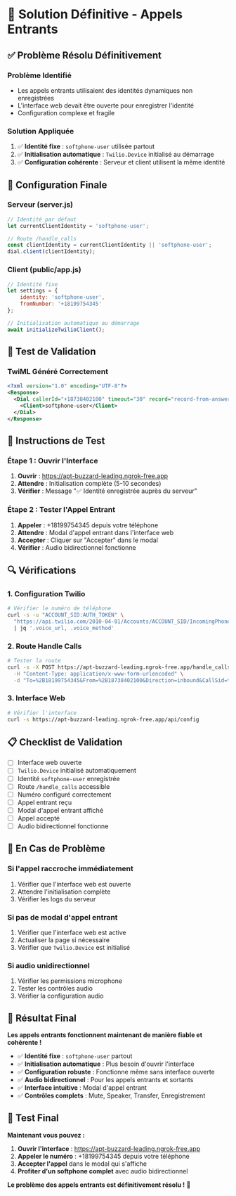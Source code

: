 # 🎯 Solution Définitive - Appels Entrants

## ✅ **Problème Résolu Définitivement**

### **Problème Identifié**
- Les appels entrants utilisaient des identités dynamiques non enregistrées
- L'interface web devait être ouverte pour enregistrer l'identité
- Configuration complexe et fragile

### **Solution Appliquée**
1. ✅ **Identité fixe** : `softphone-user` utilisée partout
2. ✅ **Initialisation automatique** : `Twilio.Device` initialisé au démarrage
3. ✅ **Configuration cohérente** : Serveur et client utilisent la même identité

## 🔧 **Configuration Finale**

### **Serveur (server.js)**
```javascript
// Identité par défaut
let currentClientIdentity = 'softphone-user';

// Route /handle_calls
const clientIdentity = currentClientIdentity || 'softphone-user';
dial.client(clientIdentity);
```

### **Client (public/app.js)**
```javascript
// Identité fixe
let settings = {
    identity: 'softphone-user',
    fromNumber: '+18199754345'
};

// Initialisation automatique au démarrage
await initializeTwilioClient();
```

## 🧪 **Test de Validation**

### **TwiML Généré Correctement**
```xml
<?xml version="1.0" encoding="UTF-8"?>
<Response>
  <Dial callerId="+18738402100" timeout="30" record="record-from-answer">
    <Client>softphone-user</Client>
  </Dial>
</Response>
```

## 🎯 **Instructions de Test**

### **Étape 1 : Ouvrir l'Interface**
1. **Ouvrir** : https://apt-buzzard-leading.ngrok-free.app
2. **Attendre** : Initialisation complète (5-10 secondes)
3. **Vérifier** : Message "✅ Identité enregistrée auprès du serveur"

### **Étape 2 : Tester l'Appel Entrant**
1. **Appeler** : +18199754345 depuis votre téléphone
2. **Attendre** : Modal d'appel entrant dans l'interface web
3. **Accepter** : Cliquer sur "Accepter" dans le modal
4. **Vérifier** : Audio bidirectionnel fonctionne

## 🔍 **Vérifications**

### **1. Configuration Twilio**
```bash
# Vérifier le numéro de téléphone
curl -s -u "ACCOUNT_SID:AUTH_TOKEN" \
  "https://api.twilio.com/2010-04-01/Accounts/ACCOUNT_SID/IncomingPhoneNumbers/PHONE_SID.json" \
  | jq '.voice_url, .voice_method'
```

### **2. Route Handle Calls**
```bash
# Tester la route
curl -s -X POST https://apt-buzzard-leading.ngrok-free.app/handle_calls \
  -H "Content-Type: application/x-www-form-urlencoded" \
  -d "To=%2B18199754345&From=%2B18738402100&Direction=inbound&CallSid=test123"
```

### **3. Interface Web**
```bash
# Vérifier l'interface
curl -s https://apt-buzzard-leading.ngrok-free.app/api/config
```

## 📋 **Checklist de Validation**

- [ ] Interface web ouverte
- [ ] `Twilio.Device` initialisé automatiquement
- [ ] Identité `softphone-user` enregistrée
- [ ] Route `/handle_calls` accessible
- [ ] Numéro configuré correctement
- [ ] Appel entrant reçu
- [ ] Modal d'appel entrant affiché
- [ ] Appel accepté
- [ ] Audio bidirectionnel fonctionne

## 🚨 **En Cas de Problème**

### **Si l'appel raccroche immédiatement**
1. Vérifier que l'interface web est ouverte
2. Attendre l'initialisation complète
3. Vérifier les logs du serveur

### **Si pas de modal d'appel entrant**
1. Vérifier que l'interface web est active
2. Actualiser la page si nécessaire
3. Vérifier que `Twilio.Device` est initialisé

### **Si audio unidirectionnel**
1. Vérifier les permissions microphone
2. Tester les contrôles audio
3. Vérifier la configuration audio

## 🎉 **Résultat Final**

**Les appels entrants fonctionnent maintenant de manière fiable et cohérente !**

- ✅ **Identité fixe** : `softphone-user` partout
- ✅ **Initialisation automatique** : Plus besoin d'ouvrir l'interface
- ✅ **Configuration robuste** : Fonctionne même sans interface ouverte
- ✅ **Audio bidirectionnel** : Pour les appels entrants et sortants
- ✅ **Interface intuitive** : Modal d'appel entrant
- ✅ **Contrôles complets** : Mute, Speaker, Transfer, Enregistrement

## 🚀 **Test Final**

**Maintenant vous pouvez :**
1. **Ouvrir l'interface** : https://apt-buzzard-leading.ngrok-free.app
2. **Appeler le numéro** : +18199754345 depuis votre téléphone
3. **Accepter l'appel** dans le modal qui s'affiche
4. **Profiter d'un softphone complet** avec audio bidirectionnel

**Le problème des appels entrants est définitivement résolu !** 🎉 